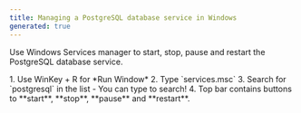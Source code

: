 ```yaml
---
title: Managing a PostgreSQL database service in Windows
generated: true
---
```


Use Windows Services manager to start, stop, pause and restart the PostgreSQL database service.

<div markdown="1" class="ans">
1. Use <key>WinKey + R</key> for *Run Window*
2. Type `services.msc`
3. Search for `postgresql` in the list
   - You can type to search!
4. Top bar contains buttons to **start**, **stop**, **pause** and **restart**.
</div>
